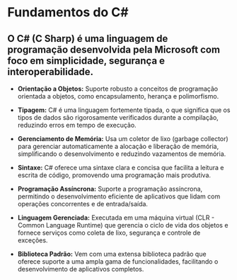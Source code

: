 # Fundamentos do C#

## O C# (C Sharp) é uma linguagem de programação desenvolvida pela Microsoft com foco em simplicidade, segurança e interoperabilidade.

* **Orientação a Objetos:** Suporte robusto a conceitos de programação orientada a objetos, como encapsulamento, herança e polimorfismo.

* **Tipagem:** C# é uma linguagem fortemente tipada, o que significa que os tipos de dados são rigorosamente verificados durante a compilação, reduzindo erros em tempo de execução.

* **Gerenciamento de Memória:** Usa um coletor de lixo (garbage collector) para gerenciar automaticamente a alocação e liberação de memória, simplificando o desenvolvimento e reduzindo vazamentos de memória.

* **Sintaxe:** C# oferece uma sintaxe clara e concisa que facilita a leitura e escrita de código, promovendo uma programação mais produtiva.

* **Programação Assíncrona:** Suporte a programação assíncrona, permitindo o desenvolvimento eficiente de aplicativos que lidam com operações concorrentes e de entrada/saída.

* **Linguagem Gerenciada:** Executada em uma máquina virtual (CLR - Common Language Runtime) que gerencia o ciclo de vida dos objetos e fornece serviços como coleta de lixo, segurança e controle de exceções.

* **Biblioteca Padrão:** Vem com uma extensa biblioteca padrão que oferece suporte a uma ampla gama de funcionalidades, facilitando o desenvolvimento de aplicativos completos.